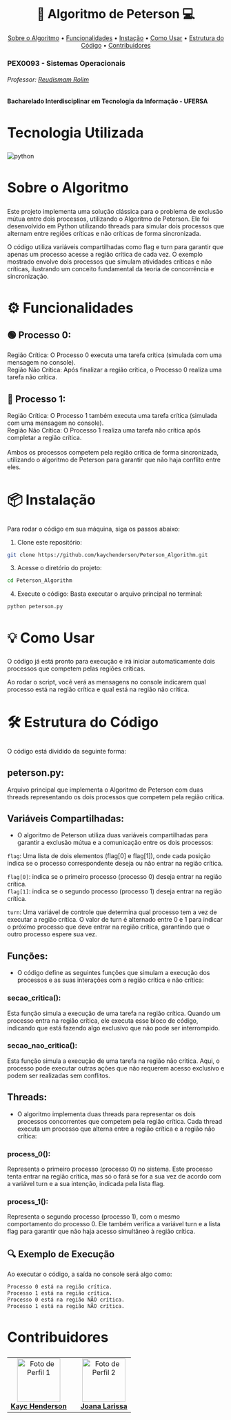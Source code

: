 <h1 align="center" style="font-weight: bold;"> 🔐 Algoritmo de Peterson 💻</h1>
<p align="center">
    <a href="#about">Sobre o Algoritmo</a> •
    <a href="#features">Funcionalidades</a> •
    <a href="#install">Instação</a> •
    <a href="#usage">Como Usar</a> •
    <a href="#code">Estrutura do Código</a> •
    <a href="#colab">Contribuidores</a>
</p>

### PEX0093 - Sistemas Operacionais
###### Professor: [Reudismam Rolim](https://github.com/reudismam)

#### Bacharelado Interdisciplinar em Tecnologia da Informação - UFERSA

<h2 id="tech" style="font-weight: bold; font-size: 2rem">Tecnologia Utilizada</h2> 
<img align="center" alt="python" src="https://img.shields.io/badge/Python-FFFFFF?style=for-the-badge&logo=python&logoColor=black"/>

<h2 id="about" style="font-weight: bold; font-size: 2rem">Sobre o Algoritmo</h2>

Este projeto implementa uma solução clássica para o problema de exclusão mútua entre dois processos, utilizando o Algoritmo de Peterson. Ele foi desenvolvido em Python utilizando threads para simular dois processos que alternam entre regiões críticas e não críticas de forma sincronizada.

O código utiliza variáveis compartilhadas como flag e turn para garantir que apenas um processo acesse a região crítica de cada vez. O exemplo mostrado envolve dois processos que simulam atividades críticas e não críticas, ilustrando um conceito fundamental da teoria de concorrência e sincronização.

<h2 id="features" style="font-weight: bold; font-size: 2rem">⚙ Funcionalidades</h2> 

<h2> 🟢 Processo 0: </h2>
Região Crítica: O Processo 0 executa uma tarefa crítica (simulada com uma mensagem no console). <br>
Região Não Crítica: Após finalizar a região crítica, o Processo 0 realiza uma tarefa não crítica.

<h2> 🔵 Processo 1: </h2>
Região Crítica: O Processo 1 também executa uma tarefa crítica (simulada com uma mensagem no console). <br>
Região Não Crítica: O Processo 1 realiza uma tarefa não crítica após completar a região crítica.
<br><br>
Ambos os processos competem pela região crítica de forma sincronizada, utilizando o algoritmo de Peterson para garantir que não haja conflito entre eles.

<h2 id="install" style="font-weight: bold; font-size: 2rem">📦 Instalação</h2>
Para rodar o código em sua máquina, siga os passos abaixo:

1. Clone este repositório:
```bash
git clone https://github.com/kaychenderson/Peterson_Algorithm.git
```
3. Acesse o diretório do projeto:
```bash
cd Peterson_Algorithm
```
4. Execute o código:
Basta executar o arquivo principal no terminal:
```bash
python peterson.py
```
<h2 id="usage" style="font-weight: bold; font-size: 2rem">💡 Como Usar</h2>
O código já está pronto para execução e irá iniciar automaticamente dois processos que competem pelas regiões críticas.

Ao rodar o script, você verá as mensagens no console indicarem qual processo está na região crítica e qual está na região não crítica.

<h2 id="code" style="font-weight: bold; font-size: 2rem">🛠 Estrutura do Código</h2>
O código está dividido da seguinte forma:

## peterson.py: 
Arquivo principal que implementa o Algoritmo de Peterson com duas threads representando os dois processos que competem pela região crítica. 
## Variáveis Compartilhadas:
- O algoritmo de Peterson utiliza duas variáveis compartilhadas para garantir a exclusão mútua e a comunicação entre os dois processos:

```flag```: Uma lista de dois elementos (flag[0] e flag[1]), onde cada posição indica se o processo correspondente deseja ou não entrar na região crítica.

```flag[0]```: indica se o primeiro processo (processo 0) deseja entrar na região crítica. <br>
```flag[1]```: indica se o segundo processo (processo 1) deseja entrar na região crítica.

```turn```: Uma variável de controle que determina qual processo tem a vez de executar a região crítica. O valor de turn é alternado entre 0 e 1 para indicar o próximo processo que deve entrar na região crítica, garantindo que o outro processo espere sua vez.

## Funções:
- O código define as seguintes funções que simulam a execução dos processos e as suas interações com a região crítica e não crítica:

### secao_critica(): 
Esta função simula a execução de uma tarefa na região crítica. Quando um processo entra na região crítica, ele executa esse bloco de código, indicando que está fazendo algo exclusivo que não pode ser interrompido.

### secao_nao_critica(): 
Esta função simula a execução de uma tarefa na região não crítica. Aqui, o processo pode executar outras ações que não requerem acesso exclusivo e podem ser realizadas sem conflitos.

## Threads:
- O algoritmo implementa duas threads para representar os dois processos concorrentes que competem pela região crítica. Cada thread executa um processo que alterna entre a região crítica e a região não crítica:

### process_0(): 
Representa o primeiro processo (processo 0) no sistema. Este processo tenta entrar na região crítica, mas só o fará se for a sua vez de acordo com a variável turn e a sua intenção, indicada pela lista flag.

### process_1(): 
Representa o segundo processo (processo 1), com o mesmo comportamento do processo 0. Ele também verifica a variável turn e a lista flag para garantir que não haja acesso simultâneo à região crítica.

## 🔍 Exemplo de Execução
Ao executar o código, a saída no console será algo como:
```bash
Processo 0 está na região crítica.
Processo 1 está na região crítica.
Processo 0 está na região NÃO crítica.
Processo 1 está na região NÃO crítica.
```

<h2 id="colab" style="font-weight: bold; font-size: 2rem">Contribuidores</h2>
 
  <table align="center">
    <tr>
      <td align="center">
        <a href="#">
          <img src="https://avatars.githubusercontent.com/u/146909378?v=4" width="100px;" alt="Foto de Perfil 1"/><br>
          <sub>
            <a href="https://github.com/kaychenderson"><b>Kayc Henderson</b></a>
          </sub>
        </a>
      </td>
          </sub>
        </a>
      </td>
      <td align="center">
        <a href="#">
        </a>
      </td>
      <td align="center">
        <a href="#">
          <img src="https://avatars.githubusercontent.com/u/97909025?v=4" width="100px;" alt="Foto de Perfil 2"/><br>
            <sub>
              <a href="https://github.com/JoanaLOliveira"><b>Joana Larissa</b></a>
            </sub>
        </a>
      </td>
    </tr>
  </table>
</div>
